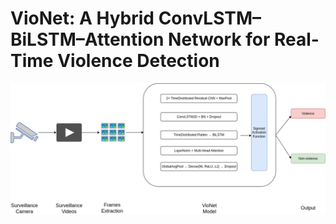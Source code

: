 # VioNet: A Hybrid ConvLSTM–BiLSTM–Attention Network for Real-Time Violence Detection

![VioNet Architecture](assets/VioNet-Architecture.png)
